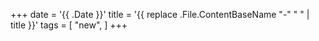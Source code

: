 +++
date = '{{ .Date }}'
title = '{{ replace .File.ContentBaseName "-" " " | title }}'
tags = [ "new", ]
+++

